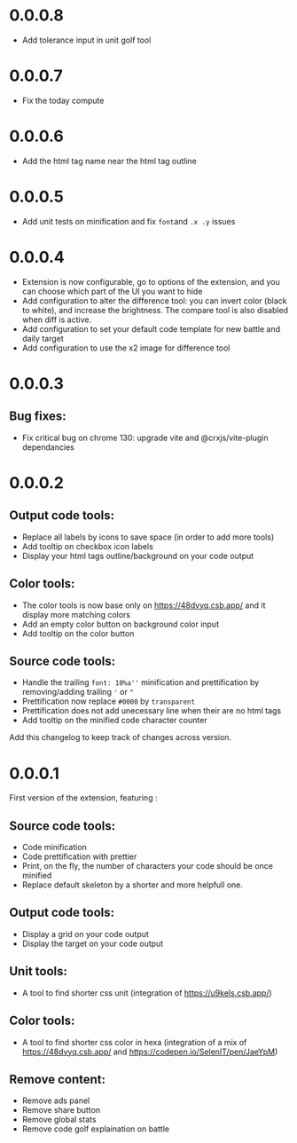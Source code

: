 
# 0.0.0.8

- Add tolerance input in unit golf tool

# 0.0.0.7

- Fix the today compute

# 0.0.0.6

- Add the html tag name near the html tag outline

# 0.0.0.5

- Add unit tests on minification and fix `font`and `.x .y` issues

# 0.0.0.4

- Extension is now configurable, go to options of the extension, and you can choose which part of the UI you want to hide
- Add configuration to alter the difference tool: you can invert color (black to white), and increase the brightness. The compare tool is also disabled when diff is active.
- Add configuration to set your default code template for new battle and daily target
- Add configuration to use the x2 image for difference tool

# 0.0.0.3

## Bug fixes:
- Fix critical bug on chrome 130: upgrade vite and @crxjs/vite-plugin dependancies

# 0.0.0.2

## Output code tools:
- Replace all labels by icons to save space (in order to add more tools)
- Add tooltip on checkbox icon labels
- Display your html tags outline/background on your code output

## Color tools:
- The color tools is now base only on https://48dvyq.csb.app/ and it display more matching colors
- Add an empty color button on background color input
- Add tooltip on the color button

## Source code tools:
- Handle the trailing `font: 10%a''` minification and prettification by removing/adding trailing `'` or `"`
- Prettification now replace `#0000` by `transparent`
- Prettification does not add unecessary line when their are no html tags
- Add tooltip on the minified code character counter

Add this changelog to keep track of changes across version.

# 0.0.0.1
First version of the extension, featuring :

## Source code tools:
- Code minification
- Code prettification with prettier
- Print, on the fly, the number of characters your code should be once minified
- Replace default skeleton by a shorter and more helpfull one.

## Output code tools:
- Display a grid on your code output
- Display the target on your code output

## Unit tools:
- A tool to find shorter css unit (integration of https://u9kels.csb.app/)

## Color tools:
- A tool to find shorter css color in hexa (integration of a mix of https://48dvyq.csb.app/ and https://codepen.io/SelenIT/pen/JaeYpM)

## Remove content:
- Remove ads panel
- Remove share button
- Remove global stats
- Remove code golf explaination on battle
